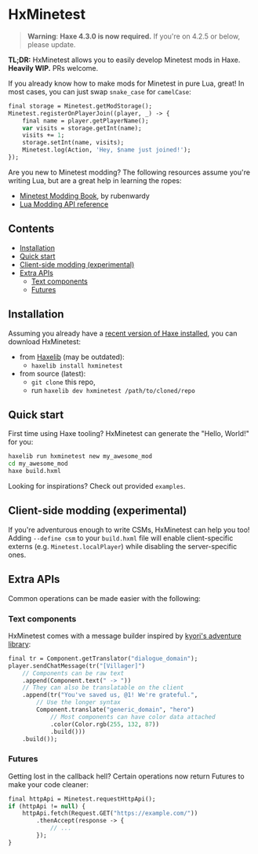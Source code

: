 # HxMinetest

> **Warning**:
> **Haxe 4.3.0 is now required.** If you're on 4.2.5 or below, please update.

**TL;DR:** HxMinetest allows you to easily develop Minetest mods in Haxe.
**Heavily WIP.** PRs welcome.

If you already know how to make mods for Minetest in pure Lua, great!
In most cases, you can just swap ```snake_case``` for ```camelCase```:

```haxe
final storage = Minetest.getModStorage();
Minetest.registerOnPlayerJoin((player, _) -> {
    final name = player.getPlayerName();
    var visits = storage.getInt(name);
    visits += 1;
    storage.setInt(name, visits);
    Minetest.log(Action, 'Hey, $name just joined!');
});
```

Are you new to Minetest modding?
The following resources assume you're writing Lua,
but are a great help in learning the ropes:

- [Minetest Modding Book](https://rubenwardy.com/minetest_modding_book/en/index.html), by rubenwardy
- [Lua Modding API reference](https://minetest.gitlab.io/minetest/)

## Contents

- [Installation](#installation)
- [Quick start](#quick-start)
- [Client-side modding (experimental)](#client-side-modding-experimental)
- [Extra APIs](#extra-apis)
  - [Text components](#text-components)
  - [Futures](#futures)

## Installation

Assuming you already have a [recent version of Haxe installed](https://haxe.org/download/),
you can download HxMinetest:

- from [Haxelib](https://lib.haxe.org/p/hxminetest/) (may be outdated):
  - ```haxelib install hxminetest```
- from source (latest):
  - ```git clone``` this repo,
  - run ```haxelib dev hxminetest /path/to/cloned/repo```

## Quick start

First time using Haxe tooling?
HxMinetest can generate the "Hello, World!" for you:

```bash
haxelib run hxminetest new my_awesome_mod
cd my_awesome_mod
haxe build.hxml
```

Looking for inspirations? Check out provided `examples`.

## Client-side modding (experimental)

If you're adventurous enough to write CSMs, HxMinetest can help you too!  
Adding ```--define csm``` to your ```build.hxml``` file
will enable client-specific externs (e.g. ```Minetest.localPlayer```)
while disabling the server-specific ones.

## Extra APIs

Common operations can be made easier with the following:

### Text components

HxMinetest comes with a message builder inspired by [kyori's adventure library](https://github.com/KyoriPowered/adventure):

```haxe
final tr = Component.getTranslator("dialogue_domain");
player.sendChatMessage(tr("[Villager]")
    // Components can be raw text
    .append(Component.text(" -> "))
    // They can also be translatable on the client
    .append(tr("You've saved us, @1! We're grateful.",
        // Use the longer syntax
        Component.translate("generic_domain", "hero")
            // Most components can have color data attached
            .color(Color.rgb(255, 132, 87))
            .build()))
    .build());
```

### Futures

Getting lost in the callback hell? Certain operations now return Futures to make your code cleaner:

```haxe
final httpApi = Minetest.requestHttpApi();
if (httpApi != null) {
    httpApi.fetch(Request.GET("https://example.com/"))
        .thenAccept(response -> {
            // ...
        });
}
```
